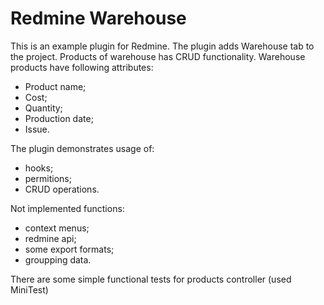 # Redmine Warehouse

This is an example plugin for Redmine.
The plugin adds Warehouse tab to the project.
Products of warehouse has CRUD functionality.
Warehouse products have following attributes:
- Product name;
- Cost;
- Quantity;
- Production date;
- Issue.

The plugin demonstrates usage of:
- hooks;
- permitions;
- CRUD operations.

Not implemented functions: 
- context menus;
- redmine api;
- some export formats;
- groupping data.

There are some simple functional tests for products controller (used MiniTest)